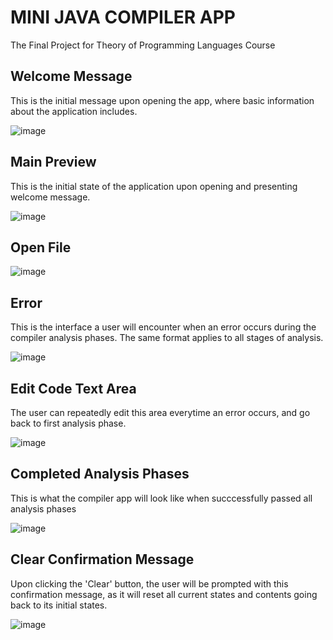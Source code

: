 # MINI JAVA COMPILER APP
The Final Project for Theory of Programming Languages Course

## Welcome Message
This is the initial message upon opening the app, where basic information about the application includes.

![image](https://github.com/ClarkBelen/Final-Project_TOPL/assets/142368338/1989ee30-6c29-47ed-b39c-b746596a5159)

## Main Preview
This is the initial state of the application upon opening and presenting welcome message.

![image](https://github.com/ClarkBelen/Final-Project_TOPL/assets/142368338/6186a930-f867-4266-af8b-ec335bcdcc23)

## Open File

![image](https://github.com/ClarkBelen/Final-Project_TOPL/assets/142368338/d4d78e3d-1045-4e6c-9bc5-0fa6b337724a)

## Error
This is the interface a user will encounter when an error occurs during the compiler analysis phases. The same format applies to all stages of analysis.

![image](https://github.com/ClarkBelen/Final-Project_TOPL/assets/142368338/359427cb-8cfc-48e9-8698-9f1c273a74e8)

## Edit Code Text Area
The user can repeatedly edit this area everytime an error occurs, and go back to first analysis phase.

![image](https://github.com/ClarkBelen/Final-Project_TOPL/assets/142368338/f2176a51-f4d1-497f-b15f-dffed67b83f9)

## Completed Analysis Phases
This is what the compiler app will look like when succcessfully passed all analysis phases 

![image](https://github.com/ClarkBelen/Final-Project_TOPL/assets/142368338/2b5ddfff-fefc-44ba-b70f-ab50efa20697)

## Clear Confirmation Message
Upon clicking the 'Clear' button, the user will be prompted with this confirmation message, as it will reset all current states and contents going back to its initial states.

![image](https://github.com/ClarkBelen/Final-Project_TOPL/assets/142368338/2c9fbf5b-0ccb-480c-9919-8bbe7b7119ca)





